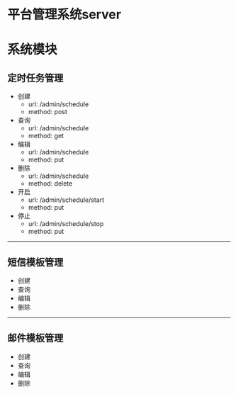# 平台管理系统server

# 系统模块
## 定时任务管理
* 创建
    * url: /admin/schedule
    * method: post
* 查询
    * url: /admin/schedule
    * method: get
* 编辑
    * url: /admin/schedule
    * method: put
* 删除
    * url: /admin/schedule
    * method: delete
* 开启
    * url: /admin/schedule/start
    * method: put
* 停止
    * url: /admin/schedule/stop
    * method: put
------

## 短信模板管理
* 创建
* 查询
* 编辑
* 删除

------

## 邮件模板管理
* 创建
* 查询
* 编辑
* 删除
